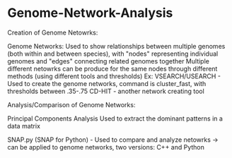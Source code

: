 # Genome-Network-Analysis
Creation of Genome Netowrks:

Genome Networks:
Used to show relationships between multiple genomes (both within and between species), with "nodes" representing individual genomes and "edges" connecting related genomes together
Multiple different netowrks can be produce for the same nodes through different methods (using different tools and thresholds)
Ex: VSEARCH/USEARCH - Used to create the genome networks, command is cluster_fast, with thresholds between .35-.75
CD-HIT - another network creating tool



Analysis/Comparison of Genome Networks:

Principal Components Analysis
	Used to extract the dominant patterns in a data matrix

SNAP.py (SNAP for Python) - Used to compare and analyze netowrks -> can be applied to genome networks, two versions: C++ and Python
